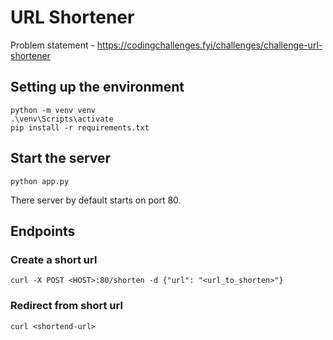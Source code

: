 # URL Shortener
Problem statement - https://codingchallenges.fyi/challenges/challenge-url-shortener
## Setting up the environment
```shell
python -m venv venv
.\venv\Scripts\activate
pip install -r requirements.txt
```

## Start the server
```shell
python app.py
```
There server by default starts on port 80.

## Endpoints
### Create a short url
```shell
curl -X POST <HOST>:80/shorten -d {"url": "<url_to_shorten>"}
```

### Redirect from short url
```shell
curl <shortend-url>
```